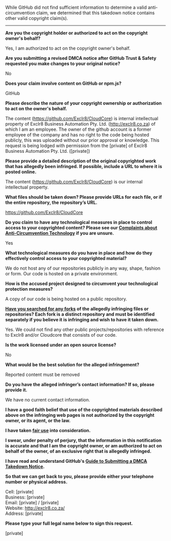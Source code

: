 While GitHub did not find sufficient information to determine a valid anti-circumvention claim, we determined that this takedown notice contains other valid copyright claim(s).

---

**Are you the copyright holder or authorized to act on the copyright owner's behalf?**

Yes, I am authorized to act on the copyright owner's behalf.

**Are you submitting a revised DMCA notice after GitHub Trust & Safety requested you make changes to your original notice?**

No

**Does your claim involve content on GitHub or npm.js?**

GitHub

**Please describe the nature of your copyright ownership or authorization to act on the owner's behalf.**

The content (https://github.com/Exclr8/CloudCore) is internal intellectual property of Exclr8 Business Automation Pty. Ltd. (http://exclr8.co.za) of which I am an employee. The owner of the github account is a former employee of the company and has no right to the code being hosted publicly, this was uploaded without our prior approval or knowledge. This request is being lodged with permission from the [private] of Exclr8 Business Automation Pty. Ltd. ([private])

**Please provide a detailed description of the original copyrighted work that has allegedly been infringed. If possible, include a URL to where it is posted online.**

The content (https://github.com/Exclr8/CloudCore) is our internal intellectual property.

**What files should be taken down? Please provide URLs for each file, or if the entire repository, the repository’s URL.**

https://github.com/Exclr8/CloudCore

**Do you claim to have any technological measures in place to control access to your copyrighted content? Please see our <a href="https://docs.github.com/articles/guide-to-submitting-a-dmca-takedown-notice#complaints-about-anti-circumvention-technology">Complaints about Anti-Circumvention Technology</a> if you are unsure.**

Yes

**What technological measures do you have in place and how do they effectively control access to your copyrighted material?**

We do not host any of our repositories publicly in any way, shape, fashion or form. Our code is hosted on a private environment.

**How is the accused project designed to circumvent your technological protection measures?**

A copy of our code is being hosted on a public repository.

**<a href="https://docs.github.com/articles/dmca-takedown-policy#b-what-about-forks-or-whats-a-fork">Have you searched for any forks</a> of the allegedly infringing files or repositories? Each fork is a distinct repository and must be identified separately if you believe it is infringing and wish to have it taken down.**

Yes. We could not find any other public projects/repositories with reference to Exclr8 and/or Cloudcore that consists of our code.

**Is the work licensed under an open source license?**

No

**What would be the best solution for the alleged infringement?**

Reported content must be removed

**Do you have the alleged infringer’s contact information? If so, please provide it.**

We have no current contact information.

**I have a good faith belief that use of the copyrighted materials described above on the infringing web pages is not authorized by the copyright owner, or its agent, or the law.**

**I have taken <a href="https://www.lumendatabase.org/topics/22">fair use</a> into consideration.**

**I swear, under penalty of perjury, that the information in this notification is accurate and that I am the copyright owner, or am authorized to act on behalf of the owner, of an exclusive right that is allegedly infringed.**

**I have read and understand GitHub's <a href="https://docs.github.com/articles/guide-to-submitting-a-dmca-takedown-notice/">Guide to Submitting a DMCA Takedown Notice</a>.**

**So that we can get back to you, please provide either your telephone number or physical address.**

Cell: [private]  
Business: [private]  
Email: [private] / [private]  
Website: http://exclr8.co.za/  
Address: [private]  

**Please type your full legal name below to sign this request.**

[private]
